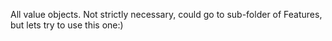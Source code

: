 All value objects. Not strictly necessary, could go to sub-folder of Features, but lets try to use this one:)